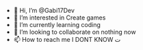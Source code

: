 - 👋 Hi, I’m @Gabi17Dev
- 👀 I’m interested in Create games
- 🌱 I’m currently learning coding
- 💞️ I’m looking to collaborate on nothing now
- 📫 How to reach me I DONT KNOW ت︎

<!---
Gabi17Dev/Gabi17Dev is a ✨ special ✨ repository because its `README.md` (this file) appears on your GitHub profile.
You can click the Preview link to take a look at your changes.
--->
